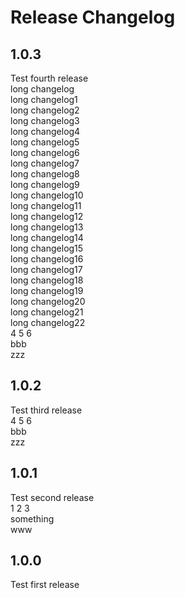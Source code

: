 # Release Changelog

## 1.0.3
Test fourth release  
long changelog  
long changelog1  
long changelog2  
long changelog3  
long changelog4  
long changelog5  
long changelog6  
long changelog7  
long changelog8  
long changelog9  
long changelog10  
long changelog11  
long changelog12  
long changelog13  
long changelog14  
long changelog15  
long changelog16  
long changelog17  
long changelog18  
long changelog19  
long changelog20  
long changelog21  
long changelog22  
4 5 6  
bbb  
zzz

## 1.0.2
Test third release  
4 5 6  
bbb  
zzz

## 1.0.1
Test second release  
1 2 3  
something  
www

## 1.0.0
Test first release